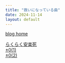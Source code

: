 ```yaml
---
title: "救いになっている曲"
date: 2024-11-14
layout: default
---
```

<link rel="stylesheet" href="../../../styles.css">

[blog home](../../../)

<!-- copy above and edit title, date -->

[らくらく安楽死](https://youtu.be/luqeDKM4TAQ)<br>
[±0(1)](https://youtu.be/Sv8oCf2ER2I)<br>
[±0(2)](https://youtu.be/fvCb8J6Hl3o)<br>